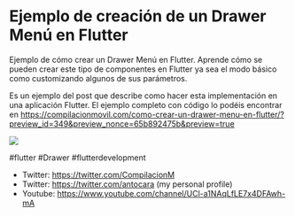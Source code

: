 # Ejemplo de creación de un Drawer Menú en Flutter

Ejemplo de cómo crear un Drawer Menú en Flutter. Aprende cómo se pueden crear este tipo de componentes en Flutter ya sea el modo básico como customizando algunos de sus parámetros.
  
Es un ejemplo del post que describe como hacer esta implementación en una aplicación Flutter.
El ejemplo completo con código lo podéis encontrar en https://compilacionmovil.com/como-crear-un-drawer-menu-en-flutter/?preview_id=349&preview_nonce=65b892475b&preview=true

[![](http://img.youtube.com/vi/yaP-Zq8LGYo/0.jpg)](https://youtu.be/yaP-Zq8LGYo "")

#flutter #Drawer #flutterdevelopment

* Twitter: https://twitter.com/CompilacionM
* Twitter: https://twitter.com/antocara (my personal profile)
* Youtube: https://www.youtube.com/channel/UCl-a1NAqLfLE7x4DFAwh-mA
